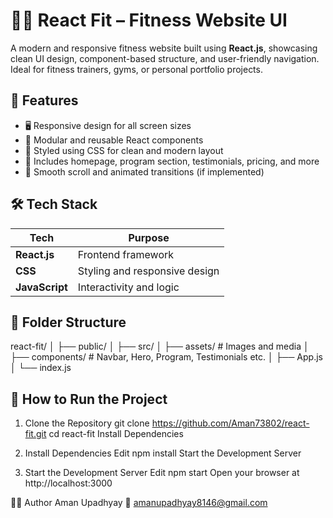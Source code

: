 
# 🏋️‍♂️ React Fit – Fitness Website UI

A modern and responsive fitness website built using **React.js**, showcasing clean UI design, component-based structure, and user-friendly navigation. Ideal for fitness trainers, gyms, or personal portfolio projects.

## 🎯 Features

- 🖥️ Responsive design for all screen sizes  
- 📁 Modular and reusable React components  
- 💅 Styled using CSS for clean and modern layout  
- 📸 Includes homepage, program section, testimonials, pricing, and more  
- 🚀 Smooth scroll and animated transitions (if implemented)

## 🛠️ Tech Stack

| Tech        | Purpose                      |
|-------------|-------------------------------|
| **React.js** | Frontend framework             |
| **CSS**      | Styling and responsive design  |
| **JavaScript** | Interactivity and logic       |


## 🧩 Folder Structure

react-fit/
│
├── public/
│
├── src/
│ ├── assets/ # Images and media
│ ├── components/ # Navbar, Hero, Program, Testimonials etc.
│ ├── App.js
│ └── index.js



## 🚀 How to Run the Project

1. Clone the Repository
git clone https://github.com/Aman73802/react-fit.git
cd react-fit
Install Dependencies

2. Install Dependencies
Edit
npm install
Start the Development Server

3. Start the Development Server
Edit
npm start
Open your browser at http://localhost:3000

🙋‍♂️ Author
Aman Upadhyay
📧 amanupadhyay8146@gmail.com

